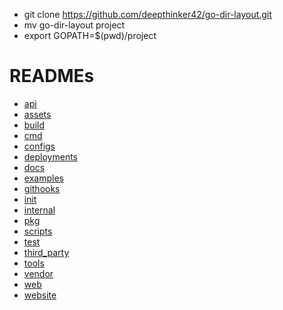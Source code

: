 - git clone https://github.com/deepthinker42/go-dir-layout.git
- mv go-dir-layout project
- export GOPATH=$(pwd)/project


# READMEs
* [api](./api/README.md)
* [assets](./assets/README.md)
* [build](./build/README.md)
* [cmd](./cmd/README.md)
* [configs](./configs/README.md)
* [deployments](./deployments/README.md)
* [docs](./docs/README.md)
* [examples](./examples/README.md)
* [githooks](./githooks/README.md)
* [init](./init/README.md)
* [internal](./internal/README.md)
* [pkg](./pkg/README.md)
* [scripts](./scripts/README.md)
* [test](./test/README.md)
* [third_party](./third_party/README.md)
* [tools](./tools/README.md)
* [vendor](./vendor/README.md)
* [web](./web/README.md)
* [website](./website/README.md)
